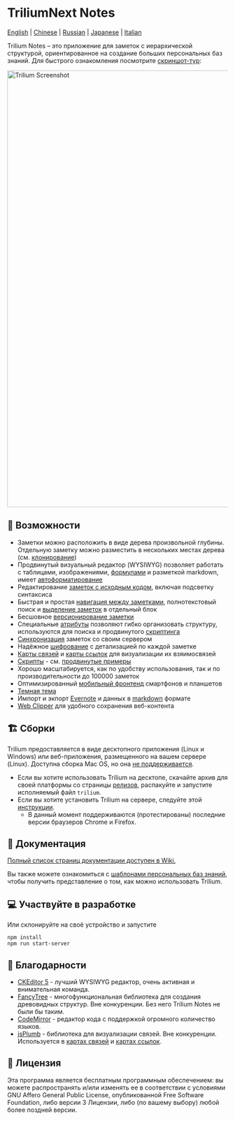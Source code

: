# TriliumNext Notes

[English](https://github.com/TriliumNext/Notes/blob/master/README.md) | [Chinese](https://github.com/TriliumNext/Notes/blob/master/README-ZH_CN.md) | [Russian](https://github.com/TriliumNext/Notes/blob/master/README.ru.md) | [Japanese](https://github.com/TriliumNext/Notes/blob/master/README.ja.md) | [Italian](https://github.com/TriliumNext/Notes/blob/master/README.it.md)

Trilium Notes – это приложение для заметок с иерархической структурой, ориентированное на создание больших персональных баз знаний. Для быстрого ознакомления посмотрите [скриншот-тур](https://triliumnext.github.io/Docs/Wiki/screenshot-tour):

<a href="https://triliumnext.github.io/Docs/Wiki/screenshot-tour"><img src="https://github.com/TriliumNext/Docs/blob/main/Wiki/images/screenshot.png?raw=true" alt="Trilium Screenshot" width="1000"></a>

## 🎁 Возможности

* Заметки можно расположить в виде дерева произвольной глубины. Отдельную заметку можно разместить в нескольких местах дерева (см. [клонирование](https://triliumnext.github.io/Docs/Wiki/cloning-notes))
* Продвинутый визуальный редактор (WYSIWYG) позволяет работать с таблицами, изображениями, [формулами](https://triliumnext.github.io/Docs/Wiki/text-notes#math-support) и разметкой markdown, имеет [автоформатирование](https://triliumnext.github.io/Docs/Wiki/text-notes#autoformat)
* Редактирование [заметок с исходным кодом](https://triliumnext.github.io/Docs/Wiki/code-notes), включая подсветку синтаксиса
* Быстрая и простая [навигация между заметками](https://triliumnext.github.io/Docs/Wiki/note-navigation), полнотекстовый поиск и [выделение заметок](https://triliumnext.github.io/Docs/Wiki/note-hoisting) в отдельный блок
* Бесшовное [версионирование заметки](https://triliumnext.github.io/Docs/Wiki/note-revisions)
* Специальные [атрибуты](https://triliumnext.github.io/Docs/Wiki/attributes) позволяют гибко организовать структуру, используются для поиска и продвинутого [скриптинга](https://triliumnext.github.io/Docs/Wiki/scripts)
* [Синхронизация](https://triliumnext.github.io/Docs/Wiki/synchronization) заметок со своим сервером
* Надёжное [шифрование](https://triliumnext.github.io/Docs/Wiki/protected-notes) с детализацией по каждой заметке
* [Карты связей](https://triliumnext.github.io/Docs/Wiki/relation-map) и [карты ссылок](https://triliumnext.github.io/Docs/Wiki/link-map) для визуализации их взяимосвязей
* [Скрипты](https://triliumnext.github.io/Docs/Wiki/scripts) - см. [продвинутые примеры](https://triliumnext.github.io/Docs/Wiki/advanced-showcases)
* Хорошо масштабируется, как по удобству использования, так и по производительности до 100000 заметок
* Оптимизированный [мобильный фронтенд](https://triliumnext.github.io/Docs/Wiki/mobile-frontend) смартфонов и планшетов
* [Темная тема](https://triliumnext.github.io/Docs/Wiki/themes)
* Импорт и экпорт [Evernote](https://triliumnext.github.io/Docs/Wiki/evernote-import) и данных в [markdown](https://triliumnext.github.io/Docs/Wiki/markdown) формате
* [Web Clipper](https://triliumnext.github.io/Docs/Wiki/web-clipper) для удобного сохранения веб-контента

## 🏗 Сборки

Trilium предоставляется в виде десктопного приложения (Linux и Windows) или веб-приложения, размещенного на вашем сервере (Linux). Доступна сборка Mac OS, но она [не поддерживается](https://triliumnext.github.io/Docs/Wiki/faq#mac-os-support).

* Если вы хотите использовать Trilium на десктопе, скачайте архив для своей платформы со страницы [релизов](https://github.com/TriliumNext/Notes/releases/latest), распакуйте и запустите исполняемый файл ```trilium```.
* Если вы хотите установить Trilium на сервере, следуйте этой [инструкции](https://triliumnext.github.io/Docs/Wiki/server-installation).
  * В данный момент поддерживаются (протестированы) последние версии браузеров Chrome и Firefox.

## 📝 Документация

[Полный список страниц документации доступен в Wiki.](https://triliumnext.github.io/Docs/)

Вы также можете ознакомиться с [шаблонами персональных баз знаний](https://triliumnext.github.io/Docs/Wiki/patterns-of-personal-knowledge), чтобы получить представление о том, как можно использовать Trilium.

## 💻 Участвуйте в разработке

Или склонируйте на своё устройство и запустите
```
npm install
npm run start-server
```

## 👏 Благодарности

* [CKEditor 5](https://github.com/ckeditor/ckeditor5) - лучший WYSIWYG редактор, очень активная и внимательная команда.
* [FancyTree](https://github.com/mar10/fancytree) - многофункциональная библиотека для создания древовидных структур. Вне конкуренции. Без него Trilium Notes не были бы таким.
* [CodeMirror](https://github.com/codemirror/CodeMirror) - редактор кода с поддержкой огромного количество языков.
* [jsPlumb](https://github.com/jsplumb/jsplumb) - библиотека для визуализации связей. Вне конкуренции. Используется в [картах связей](https://triliumnext.github.io/Docs/Wiki/relation-map) и [картах ссылок](https://triliumnext.github.io/Docs/Wiki/link-map).

## 🔑 Лицензия

Эта программа является бесплатным программным обеспечением: вы можете распространять и/или изменять ее в соответствии с условиями GNU Affero General Public License, опубликованной Free Software Foundation, либо версии 3 Лицензии, либо (по вашему выбору) любой более поздней версии.
